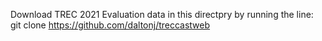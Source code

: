 Download TREC 2021 Evaluation data in this directpry by running the line:
git clone https://github.com/daltonj/treccastweb


